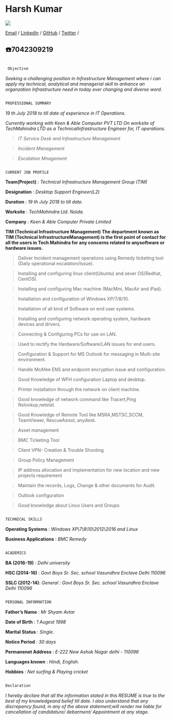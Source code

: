 # Harsh Kumar

![](https://pbs.twimg.com/profile_images/1381684884859617281/J3gzQXuk_400x400.jpg)

[Email](mailto:harshkumar704230@gmail.com) / [LinkedIn](https://www.linkedin.com/in/harsh-kumar-15b71420a/) / [GitHub](https://github.com/Harsh704230/newfile/) / [Twitter](https://twitter.com/@harahkumar11/) / 

:telephone:**7042309219**
---------------------------------------------------------------------------------------------------------------------------------------------------------------------------------------------------------------------------
```sh

 Objective

```
*Seeking a challenging position in Infrastructure Management where i can apply my technical, analytical and managerial skill to anhance an organzation Infrastructure need in today ever changing and diverse word*.

```sh

PROFESSIONAL SUMMARY

```

*19 th July 2018 to till date of experience in IT Operations.*

*Currently working with Keen &amp; Able Computer PVT LTD On worksite of TechMahindra LTD as a TechnicalInfrastructure Engineer for, IT operations.*

> *IT Service Desk and Infrastructure Management*

> *Incident Management*

> *Escalation Mnagement*

```sh

CURRENT JOB PROFILE

```

**Team(Project)** : *Technical Infrastructure Management Group (TIM)*

**Designation** : *Desktop Support Engineer(L2)*

**Duration** : *19 th July 2018 to till date.*

**Worksite** : *TechMahindra Ltd. Noida.*

**Company** : *Keen &amp; Able Computer Private Limited*


**TIM (Technical Infrastructure Management) The department known as TIM (Technical InfrastructureManagement) is the first point of contact for all the users in Tech Mahindra for any concerns related to anysoftware or hardware issues.**

> Deliver Incident management operations using Remedy ticketing tool (Daily operational escalation/Issue).

> Installing and configuring linux client(Ubuntu) and sever OS(Redhat, CentOS).

> Installing and configuring Mac machine (MacMini, MacAir and iPad).

> Installation and configuration of Windows XP/7/8/10.

> Installation of all kind of Software on end user systems.

> Installing and configuring network operating system, hardware devices and drivers.

> Connecting &amp; Configuring PCs for use on LAN.

> Used to rectify the Hardware/Software/LAN issues for end users.

> Configuration &amp; Support for MS Outlook for messaging in Multi-site environment.

> Handle McAfee ENS and endpoint encryption issue and configuration.

> Good Knowledge of WFH configuration Laptop and desktop.

> Printer installation through the network on client machine.

> Good knowledge of network command like Tracert,Ping Nslookup¸netstat.

> Good Knowledge of Remote Tool like MSRA,MSTSC,SCCM, TeamViewer, RescueAsisst, anydesk.

> Asset management

> BMC Ticketing Tool

> Client VPN- Creation &amp; Trouble Shooting

> Group Policy Management

> IP address allocation and implementation for new location and new projects requirement

> Maintain the records, Logs, Change &amp; other documents for Audit.

> Outlook configuration

> Good knowledge about Linux Users and Groups

```sh

TECHNICAL SKILLS

```

**Operating Systems** : *Windows XP\7\8\10\2012\2016 and Linux*

**Business Applications** : *BMC Remedy*

```sh

ACADEMICS

```

**BA (2016-19)**  : *Delhi university*

**HSC (2014-16)** : *Govt Boys Sr. Sec. school Vasundhra Enclave Delhi 110096*

**SSLC (2012-14)**: *General : Govt Boys Sr. Sec. school Vasundhra Enclave Delhi 110096*

```sh

PERSONAL INFORMATION

```

**Father’s Name**      : *Mr Shyam Avtar*

**Date of Birth**      : *1 Augest 1998*

**Marital Status**     : *Single.*

**Notice Period**      : *30 days*

**Permanenet Address** : *E-222 New Ashok Nagar delhi - 110096*

**Languages known**    : *Hindi, English.*

**Hobbies**            : *Net surfing &amp; Playing cricket*

```sh

Declaration

```

*I hereby declare that all the information stated in this RESUME is true to the best of my knowledgeand belief till date. I also understand that any discrepancy found, in any of the above statement;will render me liable for cancellation of candidature/ debarment/ Appointment at any stage.*










